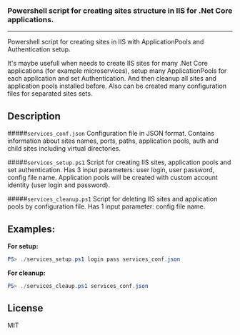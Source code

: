  ###  Powershell script for creating sites structure in IIS for .Net Core applications.
----

Powershell script for creating sites in IIS with ApplicationPools and Authentication setup.

It's maybe usefull when needs to create IIS sites for many .Net Core applications (for example microservices), setup many ApplicationPools for each application and set Authentication. And then cleanup all sites and application pools installed before.
Also can be created many configuration files for separated sites sets.

Description
----
#####```services_conf.json```
Configuration file in JSON format. Contains information about sites names, ports, paths, application pools, auth and child sites including virtual directories.

#####```services_setup.ps1```
Script for creating IIS sites, application pools and set authentication.  Has 3 input parameters: user login, user password, config file name. Application pools will be created with custom account identity (user login and password).

#####```services_cleanup.ps1```
Script for deleting IIS sites and application pools by configuration file. Has 1 input parameter: config file name.

Examples:
----
**For setup:**
```powershell
PS> ./services_setup.ps1 login pass services_conf.json
```

**For cleanup:**
```powershell
PS> ./services_cleaup.ps1 services_conf.json
```

License
----

MIT



